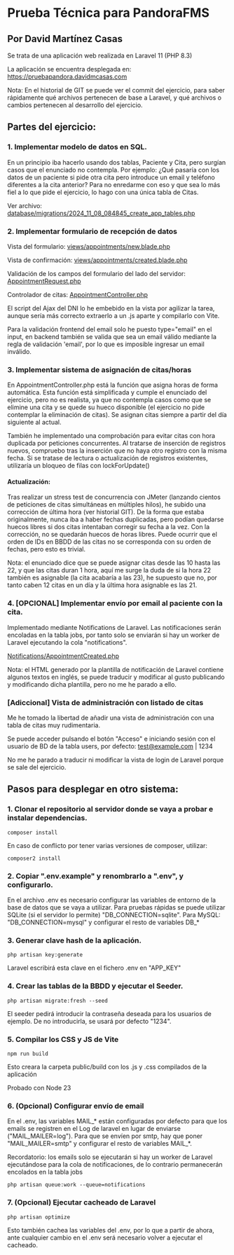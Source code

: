 # Prueba Técnica para PandoraFMS
## Por David Martínez Casas

Se trata de una aplicación web realizada en Laravel 11 (PHP 8.3)

La aplicación se encuentra desplegada en: https://pruebapandora.davidmcasas.com

Nota: En el historial de GIT se puede ver el commit del ejercicio, para saber rápidamente qué archivos pertenecen
de base a Laravel, y qué archivos o cambios pertenecen al desarrollo del ejercicio.

## Partes del ejercicio:

### 1. Implementar modelo de datos en SQL.
En un principio iba hacerlo usando dos tablas, Paciente y Cita, pero surgían casos que el enunciado no contempla.
Por ejemplo: ¿Qué pasaría con los datos de un paciente si pide otra cita pero introduce un email y teléfono diferentes a la cita anterior?
Para no enredarme con eso y que sea lo más fiel a lo que pide el ejercicio, lo hago con una única tabla de Citas.

Ver archivo: [database/migrations/2024_11_08_084845_create_app_tables.php](database%2Fmigrations%2F2024_11_08_084845_create_app_tables.php)

### 2. Implementar formulario de recepción de datos

Vista del formulario: 
[views/appointments/new.blade.php](resources%2Fviews%2Fappointments%2Fnew.blade.php)

Vista de confirmación: 
[views/appointments/created.blade.php](resources%2Fviews%2Fappointments%2Fcreated.blade.php)

Validación de los campos del formulario del lado del servidor:
[AppointmentRequest.php](app%2FHttp%2FRequests%2FAppointmentRequest.php)

Controlador de citas:
[AppointmentController.php](app%2FHttp%2FControllers%2FAppointmentController.php)

El script del Ajax del DNI lo he embebido en la vista por agilizar la tarea,
aunque sería más correcto extraerlo a un .js aparte y compilarlo con Vite.

Para la validación frontend del email solo he puesto type="email" en el input,
en backend también se valida que sea un email válido mediante la regla de validación 'email', por lo que es imposible
ingresar un email inválido.

### 3. Implementar sistema de asignación de citas/horas
En AppointmentController.php está la función que asigna horas de forma automática.
Esta función está simplificada y cumple el enunciado del ejercicio, pero no es realista,
ya que no contempla casos como que se elimine una cita y se quede su hueco disponible (el ejercicio no pide contemplar la eliminación de citas).
Se asignan citas siempre a partir del día siguiente al actual.

También he implementado una comprobación para evitar citas con hora duplicada por peticiones concurrentes.
Al tratarse de inserción de registros nuevos, compruebo tras la inserción que no haya otro registro con la misma fecha.
Si se tratase de lectura o actualización de registros existentes, utilizaría un bloqueo de filas con lockForUpdate()

#### Actualización:
Tras realizar un stress test de concurrencia con JMeter (lanzando cientos de peticiones de citas simultáneas en múltiples hilos),
he subido una corrección de última hora (ver historial GIT).
De la forma que estaba originalmente, nunca iba a haber fechas duplicadas, pero podían quedarse huecos libres si dos citas
intentaban corregir su fecha a la vez. Con la corrección, no se quedarán huecos de horas libres.
Puede ocurrir que el orden de IDs en BBDD de las citas no se corresponda con su orden de fechas, pero esto es trivial.

Nota: el enunciado dice que se puede asignar citas desde las 10 hasta las 22, y que las citas duran 1 hora,
aquí me surge la duda de si la hora 22 también es asignable (la cita acabaría a las 23), he supuesto que no,
por tanto caben 12 citas en un día y la última hora asignable es las 21.

### 4. [OPCIONAL] Implementar envío por email al paciente con la cita.
Implementado mediante Notifications de Laravel. Las notificaciones serán encoladas en la tabla jobs,
por tanto solo se enviarán si hay un worker de Laravel ejecutando la cola "notifications".

[Notifications/AppointmentCreated.php](app%2FNotifications%2FAppointmentCreated.php)

Nota: el HTML generado por la plantilla de notificación de Laravel contiene algunos textos en inglés,
se puede traducir y modificar al gusto publicando y modificando dicha plantilla, pero no me he parado a ello.

### [Adiccional] Vista de administración con listado de citas

Me he tomado la libertad de añadir una vista de administración con una tabla de citas muy rudimentaria.

Se puede acceder pulsando el botón "Acceso" e iniciando sesión con el usuario de BD de la tabla users, por defecto:
test@example.com | 1234

No me he parado a traducir ni modificar la vista de login de Laravel porque se sale del ejercicio.


## Pasos para desplegar en otro sistema: 

### 1. Clonar el repositorio al servidor donde se vaya a probar e instalar dependencias.
```
composer install
```
En caso de conflicto por tener varias versiones de composer, utilizar:
```
composer2 install
```

### 2. Copiar ".env.example" y renombrarlo a ".env", y configurarlo.

En el archivo .env es necesario configurar las variables de entorno de la base de datos que se vaya a utilizar.
Para pruebas rápidas se puede utilizar SQLite (si el servidor lo permite) "DB_CONNECTION=sqlite".
Para MySQL: "DB_CONNECTION=mysql" y configurar el resto de variables DB_*

### 3. Generar clave hash de la aplicación.
```
php artisan key:generate
```
Laravel escribirá esta clave en el fichero .env en "APP_KEY"

### 4. Crear las tablas de la BBDD y ejecutar el Seeder.
```
php artisan migrate:fresh --seed
```
El seeder pedirá introducir la contraseña deseada para los usuarios de ejemplo.
De no introducirla, se usará por defecto "1234".

### 5. Compilar los CSS y JS de Vite

```
npm run build
```
Esto creara la carpeta public/build con los .js y .css compilados de la aplicación

Probado con Node 23

### 6. (Opcional) Configurar envío de email

En el .env, las variables MAIL_* están configuradas por defecto
para que los emails se registren en el Log de laravel en lugar de enviarse
("MAIL_MAILER=log"). Para que se envíen por smtp, hay que poner
"MAIL_MAILER=smtp" y configurar el resto de variables MAIL_*.

Recordatorio: los emails solo se ejecutarán si hay un worker de Laravel ejecutándose para la cola de notificaciones,
de lo contrario permanecerán encolados en la tabla jobs
```
php artisan queue:work --queue=notifications
```

### 7. (Opcional) Ejecutar cacheado de Laravel
```
php artisan optimize
``` 
Esto también cachea las variables del .env, por lo que a partir de ahora, ante cualquier cambio en el .env
será necesario volver a ejecutar el cacheado.
